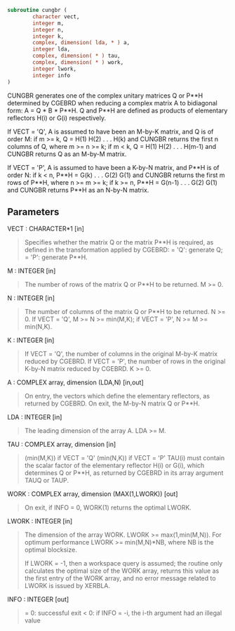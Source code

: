 ```fortran
subroutine cungbr (
        character vect,
        integer m,
        integer n,
        integer k,
        complex, dimension( lda, * ) a,
        integer lda,
        complex, dimension( * ) tau,
        complex, dimension( * ) work,
        integer lwork,
        integer info
)
```

CUNGBR generates one of the complex unitary matrices Q or P\*\*H
determined by CGEBRD when reducing a complex matrix A to bidiagonal
form: A = Q \* B \* P\*\*H.  Q and P\*\*H are defined as products of
elementary reflectors H(i) or G(i) respectively.

If VECT = 'Q', A is assumed to have been an M-by-K matrix, and Q
is of order M:
if m >= k, Q = H(1) H(2) . . . H(k) and CUNGBR returns the first n
columns of Q, where m >= n >= k;
if m < k, Q = H(1) H(2) . . . H(m-1) and CUNGBR returns Q as an
M-by-M matrix.

If VECT = 'P', A is assumed to have been a K-by-N matrix, and P\*\*H
is of order N:
if k < n, P\*\*H = G(k) . . . G(2) G(1) and CUNGBR returns the first m
rows of P\*\*H, where n >= m >= k;
if k >= n, P\*\*H = G(n-1) . . . G(2) G(1) and CUNGBR returns P\*\*H as
an N-by-N matrix.

## Parameters
VECT : CHARACTER\*1 [in]
> Specifies whether the matrix Q or the matrix P\*\*H is
> required, as defined in the transformation applied by CGEBRD:
> = 'Q':  generate Q;
> = 'P':  generate P\*\*H.

M : INTEGER [in]
> The number of rows of the matrix Q or P\*\*H to be returned.
> M >= 0.

N : INTEGER [in]
> The number of columns of the matrix Q or P\*\*H to be returned.
> N >= 0.
> If VECT = 'Q', M >= N >= min(M,K);
> if VECT = 'P', N >= M >= min(N,K).

K : INTEGER [in]
> If VECT = 'Q', the number of columns in the original M-by-K
> matrix reduced by CGEBRD.
> If VECT = 'P', the number of rows in the original K-by-N
> matrix reduced by CGEBRD.
> K >= 0.

A : COMPLEX array, dimension (LDA,N) [in,out]
> On entry, the vectors which define the elementary reflectors,
> as returned by CGEBRD.
> On exit, the M-by-N matrix Q or P\*\*H.

LDA : INTEGER [in]
> The leading dimension of the array A. LDA >= M.

TAU : COMPLEX array, dimension [in]
> (min(M,K)) if VECT = 'Q'
> (min(N,K)) if VECT = 'P'
> TAU(i) must contain the scalar factor of the elementary
> reflector H(i) or G(i), which determines Q or P\*\*H, as
> returned by CGEBRD in its array argument TAUQ or TAUP.

WORK : COMPLEX array, dimension (MAX(1,LWORK)) [out]
> On exit, if INFO = 0, WORK(1) returns the optimal LWORK.

LWORK : INTEGER [in]
> The dimension of the array WORK. LWORK >= max(1,min(M,N)).
> For optimum performance LWORK >= min(M,N)\*NB, where NB
> is the optimal blocksize.
> 
> If LWORK = -1, then a workspace query is assumed; the routine
> only calculates the optimal size of the WORK array, returns
> this value as the first entry of the WORK array, and no error
> message related to LWORK is issued by XERBLA.

INFO : INTEGER [out]
> = 0:  successful exit
> < 0:  if INFO = -i, the i-th argument had an illegal value
